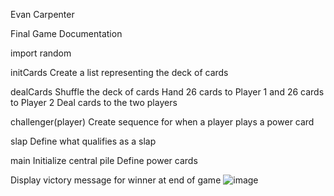 Evan Carpenter

Final Game Documentation


import random

initCards
    Create a list representing the deck of cards

dealCards
	Shuffle the deck of cards
Hand 26 cards to Player 1 and 26 cards to Player 2
Deal cards to the two players

challenger(player)
	Create sequence for when a player plays a power card

slap
	Define what qualifies as a slap

main
	Initialize central pile
	Define power cards

Display victory message for winner at end of game
![image](https://github.com/Evanc2121/EgyptianRatScrew/assets/161052050/e2997515-cdbf-49e2-92ab-9c0d1614f76b)
